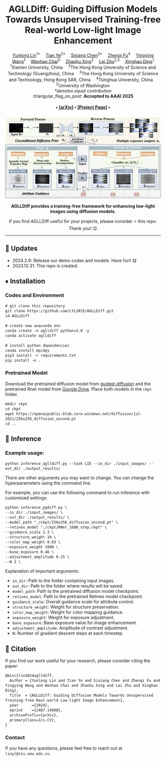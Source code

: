 <div align="center">

<!-- <div class="logo">
    <img src="assets/aglldiff_logo.png" style="width:180px">
</div> -->

<h1>AGLLDiff: Guiding Diffusion Models Towards Unsupervised Training-free Real-world Low-light Image Enhancement</h1>

<div>
    <a href='https://lyl1015.github.io/' target='_blank'>Yunlong Lin</a><sup>1*</sup>&emsp;
    <a href='https://owen718.github.io/' target='_blank'>Tian Ye</a><sup>2*</sup>&emsp;
    <a href='https://ephemeral182.github.io/' target='_blank'>Sixiang Chen</a><sup>2*</sup>&emsp;
    <a href='https://zhenqifu.github.io/' target='_blank'>Zhenqi Fu</a><sup>4</sup>&emsp;
    <a href='https://scholar.google.com/citations?user=fDVgLA0AAAAJ&hl=en' target='_blank'>Yingying Wang</a><sup>1</sup>&emsp;
    <a href='https://rese1f.github.io/' target='_blank'>Wenhao Chai</a><sup>5</sup>&emsp;
    <a href='https://ge-xing.github.io/' target='_blank'>Zhaohu Xing</a><sup>2</sup>&emsp;
    <a href='https://sites.google.com/site/indexlzhu/home/' target='_blank'>Lei Zhu</a><sup>2,3</sup>&emsp;
    <a href='https://scholar.google.com/citations?user=k5hVBfMAAAAJ&hl=zh-CN/' target='_blank'>Xinghao Ding</a><sup>1</sup>
</div>
<div>
    <sup>1</sup>Xiamen University, China&emsp; 
    <sup>2</sup>The Hong Kong University of Science and Technology (Guangzhou), China&emsp; 
    <sup>3</sup>The Hong Kong University of Science and Technology, Hong Kong SAR, China&emsp; 
    <sup>4</sup>Tsinghua University, China&emsp; 
    <sup>5</sup>University of Washington
</div>
<div>
    <em>*denotes equal contribution</em>
</div>

<div>
    :triangular_flag_on_post: <strong>Accepted to AAAI 2025</strong>
</div>

<div>
    <h4 align="center">
        • <a href="https://arxiv.org/pdf/2407.14900" target='_blank'>[arXiv]</a> • 
        <a href="https://aglldiff.github.io/" target='_blank'>[Project Page]</a> •
    </h4>
</div>

<img src="assets/teaser.png" width="800px"/>

<strong>AGLLDiff provides a training-free framework for enhancing low-light images using diffusion models.</strong>

<div>
    If you find AGLLDiff useful for your projects, please consider ⭐ this repo. Thank you! 😉
</div>



---

</div>

## :postbox: Updates
<!-- - 2023.12.04: Add an option to speed up the inference process by adjusting the number of denoising steps. -->
- 2024.2.9: Release our demo codes and models. Have fun! :yum:
- 2023.12.31: This repo is created.

## :diamonds: Installation

### Codes and Environment

```
# git clone this repository
git clone https://github.com/LYL1015/AGLLDiff.git
cd AGLLDiff

# create new anaconda env
conda create -n aglldiff python=3.8 -y
conda activate aglldiff

# install python dependencies
conda install mpi4py
pip3 install -r requirements.txt
pip install -e .
```

### Pretrained Model
Download the pretrained diffusion model from [guided-diffusion](https://github.com/openai/guided-diffusion?tab=readme-ov-file) and the pretrained Rnet model from [Google Drive](https://drive.google.com/file/d/1PCJX_6j3NIqmDHy55P3yAcX9ze1EVRwJ/view?usp=sharing). Place both models in the `ckpt` folder.
```
mkdir ckpt
cd ckpt
wget https://openaipublic.blob.core.windows.net/diffusion/jul-2021/256x256_diffusion_uncond.pt
cd ..
```

## :circus_tent: Inference
### Example usage:
```
python inference_aglldiff.py --task LIE --in_dir ./input_images/ --out_dir ./output_results/
```
There are other arguments you may want to change. You can change the hyperparameters using the command line.

For example, you can use the following command to run inference with customized settings:


```
python inference_pgdiff.py \
--in_dir ./input_images/ \
--out_dir ./output_results/ \
--model_path "./ckpt/256x256_diffusion_uncond.pt" \
--retinex_model "./ckpt/RNet_1688_step.ckpt" \
--guidance_scale 2.3 \
--structure_weight 10 \
--color_map_weight 0.03 \
--exposure_weight 1000 \
--base_exposure 0.46 \
--adjustment_amplitude 0.25 \
--N 2 \
```

Explanation of important arguments:
- `in_dir`: Path to the folder containing input images.
- `out_dir`: Path to the folder where results will be saved.
- `model_path`: Path to the pretrained diffusion model checkpoint.
- `retinex_model`: Path to the pretrained Retinex model checkpoint.
- `guidance_scale`: Overall guidance scale for attribute control.
- `structure_weight`: Weight for structure preservation.
- `color_map_weight`: Weight for color mapping guidance.
- `exposure_weight`: Weight for exposure adjustment.
- `base_exposure`: Base exposure value for image enhancement.
- `adjustment_amplitude`: Amplitude of contrast adjustment.
- `N`: Number of gradient descent steps at each timestep.


## :love_you_gesture: Citation
If you find our work useful for your research, please consider citing the paper:
```
@misc{lin2024aglldiff,
  Author = {Yunlong Lin and Tian Ye and Sixiang Chen and Zhenqi Fu and Yingying Wang and Wenhao Chai and Zhaohu Xing and Lei Zhu and Xinghao Ding},
  Title  = {AGLLDiff: Guiding Diffusion Models Towards Unsupervised Training-free Real-world Low-light Image Enhancement},
  year      ={2024}, 
  eprint    ={2407.14900}, 
  archivePrefix={arXiv}, 
  primaryClass={cs.CV},
}
```

### Contact
If you have any questions, please feel free to reach out at `linyl@stu.xmu.edu.cn`. 